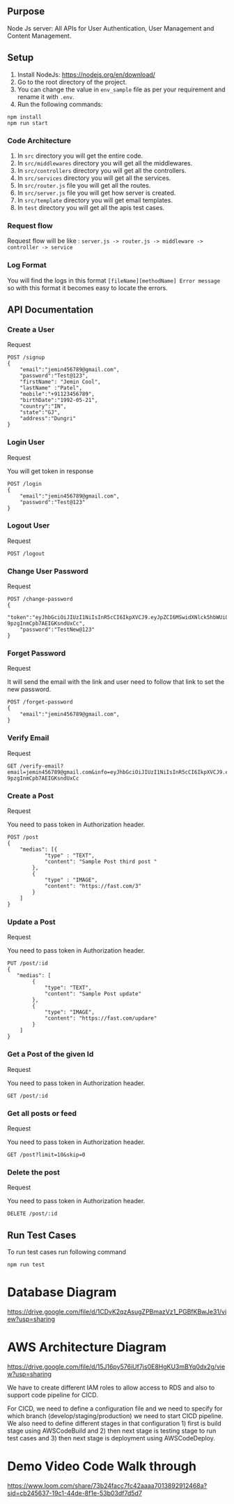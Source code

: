 ## Purpose

Node Js server: All APIs for User Authentication, User Management and Content Management.

## Setup

1. Install NodeJs: https://nodejs.org/en/download/
2. Go to the root directory of the project.
3. You can change the value in `env_sample` file as per your requirement and rename it with `.env`.
4. Run the following commands:

```
npm install
npm run start
```

### Code Architecture

1. In `src` directory you will get the entire code.
2. In `src/middlewares` directory you will get all the middlewares.
3. In `src/controllers` directory you will get all the controllers.
4. In `src/services` directory you will get all the services.
5. In `src/router.js` file you will get all the routes.
6. In `src/server.js` file you will get how server is created.
7. In `src/template` directory you will get email templates.
8. In `test` directory you will get all the apis test cases.

### Request flow

Request flow will be like : `server.js -> router.js -> middleware -> controller -> service`

### Log Format

You will find the logs in this format `[fileName][methodName] Error message` so with this format it becomes easy to locate the errors.

## API Documentation

### Create a User

Request

```
POST /signup
{
    "email":"jemin456789@gmail.com",
    "password":"Test@123",
    "firstName": "Jemin Cool",
    "lastName" :"Patel",
    "mobile":"+91123456789",
    "birthDate":"1992-05-21",
    "country":"IN",
    "state":"GJ",
    "address":"Dungri"
}
```

### Login User

Request

You will get token in response

```
POST /login
{
    "email":"jemin456789@gmail.com",
    "password":"Test@123"
}
```

### Logout User

Request

```
POST /logout
```

### Change User Password

Request

```
POST /change-password
{
    "token":"eyJhbGciOiJIUzI1NiIsInR5cCI6IkpXVCJ9.eyJpZCI6MSwidXNlck5hbWUiOiJqZW1pbkBpbnN0YS5jb20iLCJpYXQiOjE3MTU1NjY2MDQsImV4cCI6MTcxNTU3MDIwNH0.I3cHi_5dxubIRx3gzuP-9pzgInmCpb7AEIGKsndUxCc",
    "password":"TestNew@123"
}
```

### Forget Password

Request

It will send the email with the link and user need to follow that link to set the new password.

```
POST /forget-password
{
    "email":"jemin456789@gmail.com",
}
```

### Verify Email

Request

```
GET /verify-email?email=jemin456789@gmail.com&info=eyJhbGciOiJIUzI1NiIsInR5cCI6IkpXVCJ9.eyJpZCI6MSwidXNlck5hbWUiOiJqZW1pbkBpbnN0YS5jb20iLCJpYXQiOjE3MTU1NjY2MDQsImV4cCI6MTcxNTU3MDIwNH0.I3cHi_5dxubIRx3gzuP-9pzgInmCpb7AEIGKsndUxCc

```

### Create a Post

Request

You need to pass token in Authorization header.

```
POST /post
{
    "medias": [{
            "type" : "TEXT",
            "content": "Sample Post third post "
        },
        {
            "type" : "IMAGE",
            "content": "https://fast.com/3"
        }
    ]
}
```

### Update a Post

Request

You need to pass token in Authorization header.

```
PUT /post/:id
{
   "medias": [
        {
            "type": "TEXT",
            "content": "Sample Post update"
        },
        {
            "type": "IMAGE",
            "content": "https://fast.com/updare"
        }
    ]
}
```

### Get a Post of the given Id

Request

You need to pass token in Authorization header.

```
GET /post/:id
```

### Get all posts or feed

Request

You need to pass token in Authorization header.

```
GET /post?limit=10&skip=0
```

### Delete the post

Request

You need to pass token in Authorization header.

```
DELETE /post/:id
```

## Run Test Cases

To run test cases run following command

```
npm run test
```

# Database Diagram

https://drive.google.com/file/d/1CDvK2qzAsugZPBmazVz1_PGBfKBwJe31/view?usp=sharing

# AWS Architecture Diagram

https://drive.google.com/file/d/15J16py576iUf7js0E8HgKU3mBYq0dx2g/view?usp=sharing

We have to create different IAM roles to allow access to RDS and also to support code pipeline for CICD.

For CICD, we need to define a configuration file and we need to specify for which branch (develop/staging/production) we need to start CICD pipeline.
We also need to define different stages in that configuration 1) first is build stage using AWSCodeBuild and 2) then next stage is testing stage to run test cases and 3) then next stage is deployment using AWSCodeDeploy.

# Demo Video Code Walk through

https://www.loom.com/share/73b24facc7fc42aaaa7013892912468a?sid=cb245637-19c1-44de-8f1e-53b03df7d5d7
